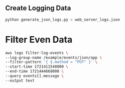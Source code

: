 ## Create Logging Data

```sh
python generate_json_logs.py > web_server_logs.json
```

# Filter Even Data

```sh
aws logs filter-log-events \
--log-group-name /example/events/json/app \
--filter-pattern '{ $.method = "PUT" }' \
--start-time 1721411548000 \
--end-time 1721444668000 \
--query events[].message \
--output text
```
